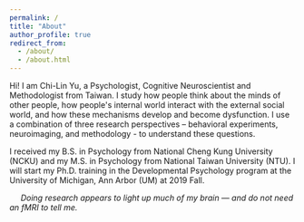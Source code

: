 ```yaml
---
permalink: /
title: "About"
author_profile: true
redirect_from: 
  - /about/
  - /about.html
---
```


Hi! I am Chi-Lin Yu, a Psychologist, Cognitive Neuroscientist and Methodologist from Taiwan. I study how people think about the minds of other people, how people's internal world interact with the external social world, and how these mechanisms develop and become dysfunction.  I use a combination of three research perspectives – behavioral experiments, neuroimaging, and methodology - to understand these questions.

I received my B.S. in Psychology from National Cheng Kung University (NCKU) and my M.S. in Psychology from National Taiwan University (NTU). I will start my Ph.D. training in the Developmental Psychology program at the University of Michigan, Ann Arbor (UM) at 2019 Fall.

&nbsp;&nbsp;&nbsp;&nbsp;&nbsp;*Doing research appears to light up much of my brain — and do not need an fMRI to tell me.*